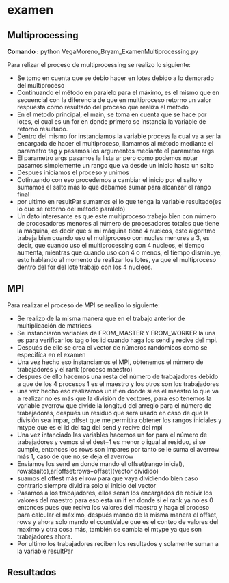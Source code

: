 # examen

## Multiprocessing

**Comando :** python VegaMoreno_Bryam_ExamenMultiprocessing.py 


Para relizar el proceso de multiprocessing se realizo lo siguiente:

 * Se tomo en cuenta que se debio hacer en lotes debido a lo demorado del multiproceso
 * Continuando el método en paralelo para el máximo, es el mismo que en secuencial con la diferencia de que en multiproceso retorno un valor respuesta como resultado del proceso que realiza el método
 * En el método principal, el main, se toma en cuenta que se hace por lotes, el cual es un for en donde primero se instancia la variable de retorno resultado.
 * Dentro del mismo for instanciamos la variable process la cual va a ser la encargada de hacer el multiproceso, llamamos al método mediante el parametro tag y pasamos los argumentos mediante el parametro args
 * El parametro args pasamos la lista ar pero como podemos notar pasamos simplemente un rango que va desde un inicio hasta un salto
 * Despues iniciamos el proceso y unimos
 * Cotinuando con eso procedemos a cambiar el inicio por el salto y sumamos el salto más lo que debamos sumar para alcanzar el rango final
 * por ultimo en resultPar sumamos el lo que tenga la variable resultado(es lo que se retorno del método paralelo)
 * Un dato interesante es que este multiproceso trabajo bien con número de procesadores menores al número de procesadores totales que tiene la máquina, es decir que si mi máquina tiene 4 nucleos, este algoritmo trabaja bien cuando uso el multiproceso con nucles menores a 3, es decir, que cuando uso el multiprocessing con 4 nucleos, el tiempo aumenta, mientras que cuando uso con 4 o menos, el tiempo disminuye, esto hablando al momento de realizar los lotes, ya que el multiproceso dentro del for del lote trabajo con los 4 nucleos.

## MPI

Para realizar el proceso de MPI se realizo lo siguiente:
 * Se realizo de la misma manera que en el trabajo anterior de multiplicación de matrices
 * Se instanciarón variables de FROM_MASTER Y FROM_WORKER la una es para verificar los tag o los id cuando haga los send y recive del mpi.
 * Después de ello se crea el vector de números randómicos como se especifíca en el examen
 * Una vez hecho eso instanciamos el MPI, obtenemos el número de trabajadores y el rank (proceso maestro)
 * despues de ello hacemos una resta del número de trabajadores debido a que de los 4 procesos 1 es el maestro y los otros son los trabajadores
 * una vez hecho eso realizamos un if en donde si es el maestro lo que va a realizar no es más que la división de vectores, para eso tenemos la variable averrow que divide la longitud del arreglo para el número de trabajadores, después un residuo que sera usado en caso de que la división sea impar, offset que me permitira obtener los rangos iniciales y mtype que es el id del tag del send y recive del mpi
 * Una vez intanciado las variables hacemos un for para el número de trabajadores y vemos si el dest+1 es menor o igual al residuo, si se cumple, entonces los rows son impares por tanto se le suma el averrow más 1, caso de que no,se deja el averrow
 * Enviamos los send en donde mando el offset(rango inicial), rows(salto),ar[offset:rows+offset](vector dividido)
 * suamos el offest más el row para que vaya dividiendo bien caso contrario siempre dividira solo el inicio del vector
 * Pasamos a los trabajadores, ellos seran los encargados de recivir los valores del maestro para eso esta un if en donde si el rank ya no es 0 entonces pues que reciva los valores del maestro y haga el proceso para calcular el máximo, después mando de la misma manera  el offset, rows y ahora solo mando el countValue que es el conteo de valores del maximo y otra cosa más, también se cambia el mtype ya que son trabajadores ahora.
 * Por ultimo los trabajadores reciben los resultados y solamente suman a la variable resultPar
 
  
## Resultados

 
 

